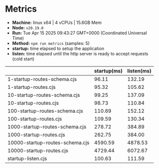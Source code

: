 # Metrics
* __Machine:__ linux x64 | 4 vCPUs | 15.6GB Mem
* __Node:__ `v20.19.0`
* __Run:__ Tue Apr 15 2025 09:43:27 GMT+0000 (Coordinated Universal Time)
* __Method:__ `npm run metrics` (samples: 5)
* __startup:__ time elapsed to setup the application
* __listen:__ time elapsed until the http server is ready to accept requests (cold start)

| | startup(ms) | listen(ms) |
|-| -       | -      |
| 1-startup-routes-schema.cjs | 96.11 | 132.19 |
| 1-startup-routes.cjs | 95.32 | 105.62 |
| 10-startup-routes-schema.cjs | 99.25 | 137.09 |
| 10-startup-routes.cjs | 98.73 | 110.84 |
| 100-startup-routes-schema.cjs | 110.69 | 152.12 |
| 100-startup-routes.cjs | 109.59 | 130.34 |
| 1000-startup-routes-schema.cjs | 278.72 | 384.89 |
| 1000-startup-routes.cjs | 262.75 | 384.00 |
| 10000-startup-routes-schema.cjs | 4590.59 | 4878.53 |
| 10000-startup-routes.cjs | 4729.44 | 6072.67 |
| startup-listen.cjs | 100.63 | 111.59 |
